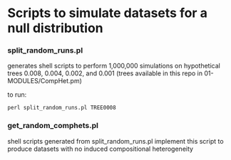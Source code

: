 # Scripts to simulate datasets for a null distribution

### split_random_runs.pl
generates shell scripts to perform 1,000,000 simulations on hypothetical trees 0.008, 0.004, 0.002, and 0.001 (trees available in this repo in 01-MODULES/CompHet.pm)   

to run:

`perl split_random_runs.pl TREE0008`

### get_random_comphets.pl
shell scripts generated from split_random_runs.pl implement this script to produce datasets with no induced compositional heterogeneity
